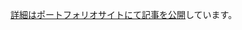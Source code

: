 [詳細はポートフォリオサイトにて記事を公開](https://portfolio-4ng.pages.dev/blog/2025-10-8-publish-school-work/#usecontext%E7%B7%B4%E7%BF%92)しています。

